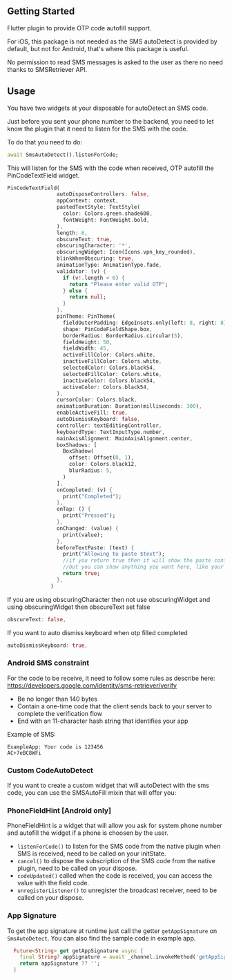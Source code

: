 ## Getting Started
Flutter plugin to provide OTP code autofill support.

For iOS, this package is not needed as the SMS autoDetect is provided by default, but not for Android, that's where this package is useful.

No permission to read SMS messages is asked to the user as there no need thanks to SMSRetriever API.

## Usage
You have two widgets at your disposable for autoDetect an SMS code.

Just before you sent your phone number to the backend, you need to let know the plugin that it need to listen for the SMS with the code.

To do that you need to do:
```dart
await SmsAutoDetect().listenForCode;
```
This will listen for the SMS with the code when received, OTP autofill the PinCodeTextField widget.
```dart
PinCodeTextField(
                autoDisposeControllers: false,
                appContext: context,
                pastedTextStyle: TextStyle(
                  color: Colors.green.shade600,
                  fontWeight: FontWeight.bold,
                ),
                length: 6,
                obscureText: true,
                obscuringCharacter: '*',
                obscuringWidget: Icon(Icons.vpn_key_rounded),
                blinkWhenObscuring: true,
                animationType: AnimationType.fade,
                validator: (v) {
                  if (v!.length < 6) {
                    return "Please enter valid OTP";
                  } else {
                    return null;
                  }
                },
                pinTheme: PinTheme(
                  fieldOuterPadding: EdgeInsets.only(left: 8, right: 8),
                  shape: PinCodeFieldShape.box,
                  borderRadius: BorderRadius.circular(5),
                  fieldHeight: 50,
                  fieldWidth: 45,
                  activeFillColor: Colors.white,
                  inactiveFillColor: Colors.white,
                  selectedColor: Colors.black54,
                  selectedFillColor: Colors.white,
                  inactiveColor: Colors.black54,
                  activeColor: Colors.black54,
                ),
                cursorColor: Colors.black,
                animationDuration: Duration(milliseconds: 300),
                enableActiveFill: true,
                autoDismissKeyboard: false,
                controller: textEditingController,
                keyboardType: TextInputType.number,
                mainAxisAlignment: MainAxisAlignment.center,
                boxShadows: [
                  BoxShadow(
                    offset: Offset(0, 1),
                    color: Colors.black12,
                    blurRadius: 5,
                  )
                ],
                onCompleted: (v) {
                  print("Completed");
                },
                onTap: () {
                  print("Pressed");
                },
                onChanged: (value) {
                  print(value);
                },
                beforeTextPaste: (text) {
                  print("Allowing to paste $text");
                  //if you return true then it will show the paste confirmation dialog. Otherwise if false, then nothing will happen.
                  //but you can show anything you want here, like your pop up saying wrong paste format or etc
                  return true;
                },
              )
```
If you are using obscuringCharacter then not use obscuringWidget and using obscuringWidget then obscureText set false
```dart
obscureText: false,
```
If you want to auto dismiss keyboard when otp filled completed
```dart
autoDismissKeyboard: true,
```

### Android SMS constraint
For the code to be receive, it need to follow some rules as describe here: https://developers.google.com/identity/sms-retriever/verify
- Be no longer than 140 bytes
- Contain a one-time code that the client sends back to your server to complete the verification flow
- End with an 11-character hash string that identifies your app

Example of SMS:
```
ExampleApp: Your code is 123456
AC+7eBC8WFi
``` 

### Custom CodeAutoDetect
If you want to create a custom widget that will autoDetect with the sms code, you can use the SMSAutoFill mixin that will offer you:

### PhoneFieldHint [Android only]
PhoneFieldHint is a widget that will allow you ask for system phone number and autofill the widget if a phone is choosen by the user.

- `listenForCode()` to listen for the SMS code from the native plugin when SMS is received, need to be called on your initState.
- `cancel()` to dispose the subscription of the SMS code from the native plugin, need to be called on your dispose.
- `codeUpdated()` called when the code is received, you can access the value with the field code.
- `unregisterListener()` to unregister the broadcast receiver, need to be called on your dispose.

### App Signature 
To get the app signature at runtime just call the getter `getAppSignature` on `SmsAutoDetect`. You can also find the sample code in example app.
```dart
  Future<String> get getAppSignature async {
    final String? appSignature = await _channel.invokeMethod('getAppSignature');
    return appSignature ?? '';
  }
```
